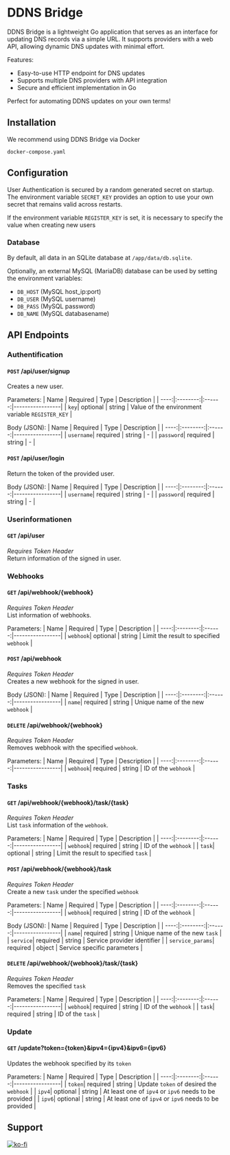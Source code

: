 # DDNS Bridge
DDNS Bridge is a lightweight Go application that serves as an interface for updating DNS records via a simple URL. It supports providers with a web API, allowing dynamic DNS updates with minimal effort.

Features:

 - Easy-to-use HTTP endpoint for DNS updates
 - Supports multiple DNS providers with API integration
 - Secure and efficient implementation in Go

Perfect for automating DDNS updates on your own terms!

## Installation

We recommend using DDNS Bridge via Docker

```
docker-compose.yaml

```

## Configuration

User Authentication is secured by a random generated secret on startup. The environment variable `SECRET_KEY` provides an option to use your own secret that remains valid across restarts. 

If the environment variable `REGISTER_KEY` is set, it is necessary to specify the value when creating new users

### Database
By default, all data in an SQLite database at `/app/data/db.sqlite`. 

Optionally, an external MySQL (MariaDB) database can be used by setting the environment variables:
 - `DB_HOST` (MySQL host_ip:port)
 - `DB_USER` (MySQL username)
 - `DB_PASS` (MySQL password)
 - `DB_NAME` (MySQL databasename)

## API Endpoints

### Authentification
#### `POST` /api/user/signup
Creates a new user.

Parameters:
| Name | Required |  Type  | Description |
| ----:|:--------:|:------:|-----------------|
| `key`| optional | string | Value of the environment variable `REGISTER_KEY` |

Body (JSON):
| Name | Required |  Type  | Description |
| ----:|:--------:|:------:|-----------------|
| `username`| required | string | - |
| `password`| required | string | - |

#### `POST` /api/user/login
Return the token of the provided user.

Body (JSON):
| Name | Required |  Type  | Description |
| ----:|:--------:|:------:|-----------------|
| `username`| required | string | - |
| `password`| required | string | - |

### Userinformationen
#### `GET` /api/user
*Requires Token Header*  
Return information of the signed in user.

### Webhooks
#### `GET` /api/webhook/{webhook}
*Requires Token Header*  
List information of webhooks.

Parameters:
| Name | Required |  Type  | Description |
| ----:|:--------:|:------:|-----------------|
| `webhook`| optional | string | Limit the result to specified `webhook` |

#### `POST` /api/webhook
*Requires Token Header*  
Creates a new webhook for the signed in user.

Body (JSON):
| Name | Required |  Type  | Description |
| ----:|:--------:|:------:|-----------------|
| `name`| required | string | Unique name of the new `webhook` |

#### `DELETE` /api/webhook/{webhook}
*Requires Token Header*  
Removes webhook with the specified `webhook`.

Parameters:
| Name | Required |  Type  | Description |
| ----:|:--------:|:------:|-----------------|
| `webhook`| required | string | ID of the `webhook` |

### Tasks
#### `GET` /api/webhook/{webhook}/task/{task}
*Requires Token Header*  
List `task` information of the `webhook`.  

Parameters:
| Name | Required |  Type  | Description |
| ----:|:--------:|:------:|-----------------|
| `webhook`| required | string | ID of the `webhook` |
| `task`| optional | string | Limit the result to specified `task` |

#### `POST` /api/webhook/{webhook}/task
*Requires Token Header*  
Create a new `task` under the specified `webhook`

Parameters:
| Name | Required |  Type  | Description |
| ----:|:--------:|:------:|-----------------|
| `webhook`| required | string | ID of the `webhook` |

Body (JSON):
| Name | Required |  Type  | Description |
| ----:|:--------:|:------:|-----------------|
| `name`| required | string | Unique name of the new `task` |
| `service`| required | string | Service provider identifier |
| `service_params`| required | object | Service specific parameters |

#### `DELETE` /api/webhook/{webhook}/task/{task}
*Requires Token Header*  
Removes the specified `task`

Parameters:
| Name | Required |  Type  | Description |
| ----:|:--------:|:------:|-----------------|
| `webhook`| required | string | ID of the `webhook` |
| `task`| required | string | ID of the `task` |


### Update
#### `GET` /update?token={token}&ipv4={ipv4}&ipv6={ipv6}
Updates the webhook specified by its `token`

Parameters:
| Name | Required |  Type  | Description |
| ----:|:--------:|:------:|-----------------|
| `token`| required | string | Update `token` of desired the `webhook` |
| `ipv4`| optional | string | At least one of `ipv4` or `ipv6` needs to be provided |
| `ipv6`| optional | string | At least one of `ipv4` or `ipv6` needs to be provided |

## Support

[![ko-fi](https://ko-fi.com/img/githubbutton_sm.svg)](https://ko-fi.com/K3K2OQ0GL)
